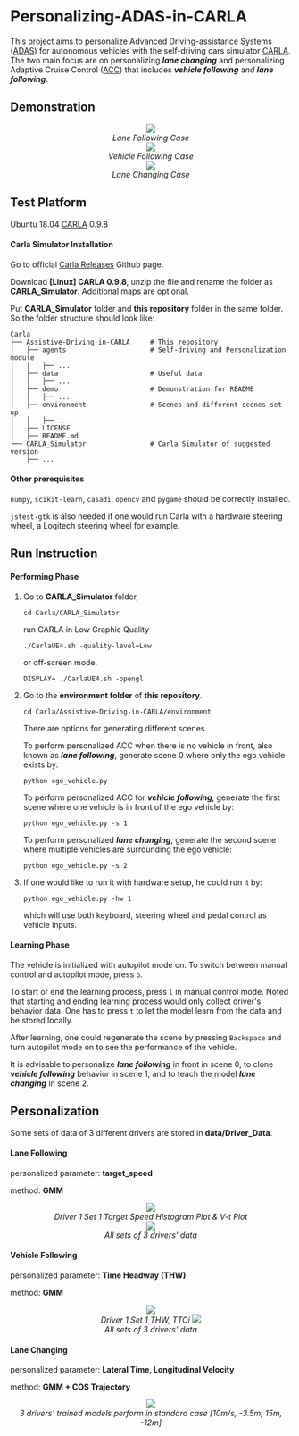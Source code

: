 # Personalizing-ADAS-in-CARLA

This project aims to personalize Advanced Driving-assistance Systems ([ADAS](https://en.wikipedia.org/wiki/Advanced_driver-assistance_systems)) for autonomous vehicles with the self-driving cars simulator [CARLA](http://carla.org/). The two main focus are on personalizing ***lane changing*** and personalizing Adaptive Cruise Control ([ACC](https://en.wikipedia.org/wiki/Adaptive_cruise_control)) that includes ***vehicle following*** a*nd **lane following***. 

## Demonstration

<p align = "center">
    <img src = "./demo/lane_following.gif">
    <br>
    <em>Lane Following Case</em>
    <br>
    <img src = "./demo/vehicle_following.gif">
    <br>
    <em>Vehicle Following Case</em>
    <br>
    <img src = "./demo/lane_change.gif">
    <br>
    <em>Lane Changing Case </em> 
    <br>
</p>

## Test Platform

Ubuntu 18.04
[CARLA](http://carla.org/) 0.9.8

#### Carla Simulator Installation
Go to official [Carla Releases](https://github.com/carla-simulator/carla/releases) Github page.

Download **[Linux] CARLA 0.9.8**, unzip the file and rename the folder as **CARLA_Simulator**. Additional maps are optional.

Put **CARLA_Simulator** folder and **this repository** folder in the same folder. So the folder structure should look like:

```
Carla                              
├── Assistive-Driving-in-CARLA     # This repository
│   ├── agents                     # Self-driving and Personalization module
│   │   ├── ...
│   ├── data                       # Useful data
│   │   ├── ...
│   ├── demo                       # Demonstration for README
│   │   ├── ...
│   ├── environment                # Scenes and different scenes set up
│   │   ├── ...
│   ├── LICENSE                    
│   ├── README.md
└── CARLA_Simulator                # Carla Simulator of suggested version    
    ├── ...                    
```

#### Other prerequisites

`numpy`,  `scikit-learn`,  `casadi`,  `opencv` and `pygame` should be correctly installed.

`jstest-gtk` is also needed if one would run Carla with a hardware steering wheel, a Logitech steering wheel for example.

## Run Instruction

#### Performing Phase

1. Go to **CARLA_Simulator** folder,

   `cd Carla/CARLA_Simulator` 

   run CARLA in Low Graphic Quality

   `./CarlaUE4.sh -quality-level=Low`

   or off-screen mode.

   `DISPLAY= ./CarlaUE4.sh -opengl`

2. Go to the **environment folder** of **this repository**. 

   `cd Carla/Assistive-Driving-in-CARLA/environment `

   There are options for generating different scenes. 

   To perform personalized ACC when there is no vehicle in front, also known as ***lane following***, generate scene 0 where only the ego vehicle exists by:

   `python ego_vehicle.py`

   To perform personalized ACC for ***vehicle following***, generate the first scene where one vehicle is in front of the ego vehicle by:

   `python ego_vehicle.py -s 1`

   To perform personalized ***lane changing***, generate the second scene where multiple vehicles are surrounding the ego vehicle:

   `python ego_vehicle.py -s 2` 
   
3. If one would like to run it with hardware setup, he could run it by:

   `python ego_vehicle.py -hw 1`

   which will use both keyboard, steering wheel and pedal control as vehicle inputs.

   

#### Learning Phase

The vehicle is initialized with autopilot mode on. To switch between manual control and autopilot mode, press `p`. 

To start or end the learning process, press `l` in manual control mode. Noted that starting and ending learning process would only collect driver's behavior data. One has to press `t` to let the model learn from the data and be stored locally.

After learning, one could regenerate the scene by pressing `Backspace` and turn autopilot mode on to see the performance of the vehicle.

It is advisable to personalize ***lane following*** in front in scene 0, to clone ***vehicle following*** behavior in scene 1, and to teach the model ***lane changing*** in scene 2.

## Personalization

Some sets of data of 3 different drivers are stored in **data/Driver_Data**.

#### Lane Following

personalized parameter: **target_speed**

method: **GMM**

<p align = "center">
    <img src = "./demo/target_speed_one.jpg">
    <br>
    <em>Driver 1 Set 1 Target Speed Histogram Plot & V-t Plot</em>
    <br>
    <img src = "./demo/target_speed_all.png">
    <br>
    <em>All sets of 3 drivers' data</em>
</p>

#### Vehicle Following

personalized parameter: **Time Headway (THW)**

method: **GMM**

<p align = "center">
    <img src = "./demo/safe_distance_one.png">
    <br>
    <em>Driver 1 Set 1 THW, TTCi</em>
    <img src = "./demo/safe_distance_all.png">
    <br>
    <em>All sets of 3 drivers' data</em>
</p>

#### Lane Changing

personalized parameter: **Lateral Time, Longitudinal Velocity**

method: **GMM + COS Trajectory**

<p align = "center">
    <img src = "./demo/lane_change_all.png">
    <br>
    <em>3 drivers' trained models perform in standard case [10m/s, -3.5m, 15m, -12m]</em>
</p>


